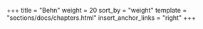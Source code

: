 +++
title = "Behn"
weight = 20
sort_by = "weight"
template = "sections/docs/chapters.html"
insert_anchor_links = "right"
+++
